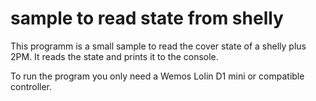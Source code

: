 # sample to read state from shelly

This programm is a small sample to read the cover state of a shelly plus 2PM.
It reads the state and prints it to the console.

To run the program you only need a Wemos Lolin D1 mini or compatible 
controller.
